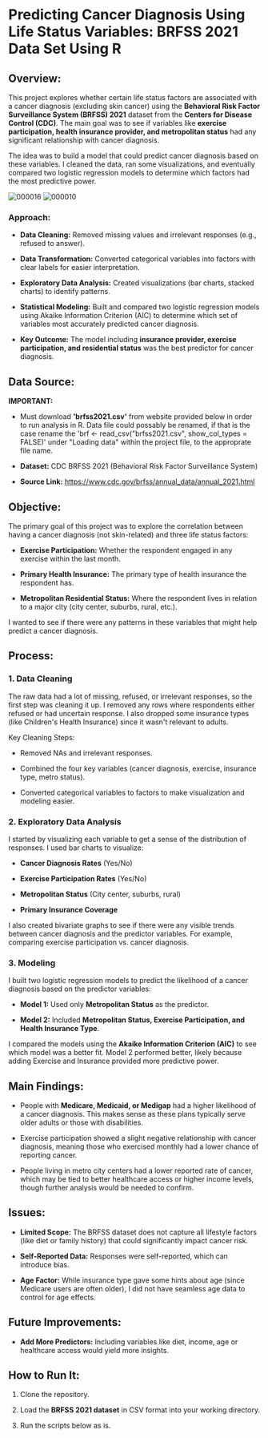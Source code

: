 # Predicting Cancer Diagnosis Using Life Status Variables: BRFSS 2021 Data Set Using R

## Overview:

This project explores whether certain life status factors are associated
with a cancer diagnosis (excluding skin cancer) using the **Behavioral
Risk Factor Surveillance System (BRFSS) 2021** dataset from the
**Centers for Disease Control (CDC)**. The main goal was to see if
variables like **exercise participation, health insurance provider, and
metropolitan status** had any significant relationship with cancer
diagnosis.

The idea was to build a model that could predict cancer diagnosis based
on these variables. I cleaned the data, ran some visualizations, and
eventually compared two logistic regression models to determine which
factors had the most predictive power.

![000016](https://github.com/user-attachments/assets/0bf8f32d-efd4-469c-a1d0-a424bf4ed20e)
![000010](https://github.com/user-attachments/assets/c97ed126-ad8d-4e4c-8af4-44b211ede06e)

### **Approach:**

-   **Data Cleaning:** Removed missing values and irrelevant responses
    (e.g., refused to answer).

-   **Data Transformation:** Converted categorical variables into
    factors with clear labels for easier interpretation.

-   **Exploratory Data Analysis:** Created visualizations (bar charts,
    stacked charts) to identify patterns.

-   **Statistical Modeling:** Built and compared two logistic regression
    models using Akaike Information Criterion (AIC) to determine which
    set of variables most accurately predicted cancer diagnosis.

-   **Key Outcome:** The model including **insurance provider, exercise
    participation, and residential status** was the best predictor for
    cancer diagnosis.

## Data Source:
**IMPORTANT:**
- Must download **'brfss2021.csv'** from website provided below in order to run analysis in R. Data file could possably be renamed, if that is the case rename the 'brf <- read_csv("brfss2021.csv", show_col_types = FALSE)' under "Loading data" within the project file, to the approprate file name.

-   **Dataset:** CDC BRFSS 2021 (Behavioral Risk Factor Surveillance
    System)

-   **Source Link:**
    <https://www.cdc.gov/brfss/annual_data/annual_2021.html>

## Objective:

The primary goal of this project was to explore the correlation between
having a cancer diagnosis (not skin-related) and three life status
factors:

-   **Exercise Participation:** Whether the respondent engaged in any
    exercise within the last month.

-   **Primary Health Insurance:** The primary type of health insurance
    the respondent has.

-   **Metropolitan Residential Status:** Where the respondent lives in
    relation to a major city (city center, suburbs, rural, etc.).

I wanted to see if there were any patterns in these variables that might
help predict a cancer diagnosis.

## Process:

### 1. **Data Cleaning**

The raw data had a lot of missing, refused, or irrelevant responses, so
the first step was cleaning it up. I removed any rows where respondents
either refused or had uncertain response. I also dropped some insurance
types (like Children's Health Insurance) since it wasn't relevant to
adults.

Key Cleaning Steps:

-   Removed NAs and irrelevant responses.

-   Combined the four key variables (cancer diagnosis, exercise,
    insurance type, metro status).

-   Converted categorical variables to factors to make visualization and
    modeling easier.

### 2. **Exploratory Data Analysis**

I started by visualizing each variable to get a sense of the
distribution of responses. I used bar charts to visualize:

-   **Cancer Diagnosis Rates** (Yes/No)

-   **Exercise Participation Rates** (Yes/No)

-   **Metropolitan Status** (City center, suburbs, rural)

-   **Primary Insurance Coverage**

I also created bivariate graphs to see if there were any visible trends
between cancer diagnosis and the predictor variables. For example,
comparing exercise participation vs. cancer diagnosis.

### 3. **Modeling**

I built two logistic regression models to predict the likelihood of a
cancer diagnosis based on the predictor variables:

-   **Model 1:** Used only **Metropolitan Status** as the predictor.

-   **Model 2:** Included **Metropolitan Status, Exercise Participation,
    and Health Insurance Type**.

I compared the models using the **Akaike Information Criterion (AIC)**
to see which model was a better fit. Model 2 performed better, likely
because adding Exercise and Insurance provided more predictive power.

## Main Findings:

-   People with **Medicare, Medicaid, or Medigap** had a higher
    likelihood of a cancer diagnosis. This makes sense as these plans
    typically serve older adults or those with disabilities.

-   Exercise participation showed a slight negative relationship with
    cancer diagnosis, meaning those who exercised monthly had a lower
    chance of reporting cancer.

-   People living in metro city centers had a lower reported rate of
    cancer, which may be tied to better healthcare access or higher
    income levels, though further analysis would be needed to confirm.

## Issues:

-   **Limited Scope:** The BRFSS dataset does not capture all lifestyle
    factors (like diet or family history) that could significantly
    impact cancer risk.

-   **Self-Reported Data:** Responses were self-reported, which can
    introduce bias.

-   **Age Factor:** While insurance type gave some hints about age
    (since Medicare users are often older), I did not have seamless age
    data to control for age effects.

## Future Improvements:

-   **Add More Predictors:** Including variables like diet, income, age
    or healthcare access would yield more insights.

## How to Run It:

1.  Clone the repository.

2.  Load the **BRFSS 2021 dataset** in CSV format into your working
    directory.

3.  Run the scripts below as is.
